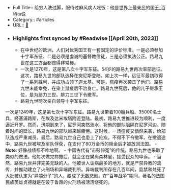 - Full Title:: 给穷人洗过脚，服侍过麻风病人吃饭：他是世界上最亲民的国王_百科ta说
- Category:: #articles
- URL:: [🔗](https://baike.baidu.com/tashuo/browse/content?id=8a0f5539fd4603e5f74f870e&lemmaId=4385981&fromLemmaModule=pcBottom&lemmaTitle=%E8%B7%AF%E6%98%93%E4%B9%9D%E4%B8%96&fromModule=lemma_bottom-tashuo-article)
- ### Highlights first synced by #Readwise [[April 20th, 2023]]
    - 在中世纪的欧洲，人们对优秀国王有一套固定的评价标准。一是必须参加十字军东征，二是必须是虔诚的基督教信徒，三是必须执法公正。路易九世在这三方面都做得非常棒。
    - 一次是1270年，这是第八次十字军东征。54岁的路易九世再次率部远征。这次，路易九世的部队选择在突尼斯登陆。如上次一样，远征军最初取得了一系列胜利，并成功占领了迦太基。可是，瘟疫再次袭击了他们。路易九世未能幸免，在染上鼠疫后不治身亡。路易九世死后，他的儿子继承王位，是为腓力三世。腓力三世下令撤军。
    - 路易九世两次亲自领导十字军东征。

一次是1249年，这是第七次十字军东征。路易九世带着100艘兵船、35000名士兵，经塞浦路斯，在埃及达米埃塔附近登陆。最初，路易九世推进较为顺利，一度逼近开罗。然而，汛期到来了，尼罗河突然涨水，将他的部队阻隔在尼罗河边。随着时间的延长，路易九世的部队越来越疲倦。这时候，一场瘟疫又悄然来袭，给部队造成严重减员。最后，路易九世自己也患上了疟疾，不得不下令撤军。在撤退途中，路易九世被埃及军队俘获，在支付了80万金币的赎金后才被放回法国。
        - **Note**: 好像战绩都不咋地啊。
    - 中国古代有“击鼓伸冤”的传统，路易九世也采取了类似的做法。他每次做完祢撒后，就会坐在樊尚森林里，接受民众的申诉。
    - 当然，路易九世并非完美无缺的人。他被世人诟病最多的地方，就是严禁异教的流传，并推动建立了火刑场和异端裁判所。异端裁判所存在几百年间，监禁和处死了大批被认定为“异端分子”的人，酿成了无数悲剧。在“百年战争”期间，著名的法国民族英雄贞德就是在设于鲁昂的火刑场被活活烧死的。

